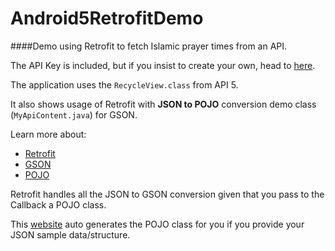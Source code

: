 # Android5RetrofitDemo
####Demo using Retrofit to fetch Islamic prayer times from an API.

The API Key is included, but if you insist to create your own, head to [here](http://muslimsalat.com/api/).

The application uses the `RecycleView.class` from API 5. 

It also shows usage of Retrofit with **JSON to POJO** conversion demo class (`MyApiContent.java`) for GSON.

Learn more about:
- [Retrofit](http://square.github.io/retrofit/)
- [GSON](https://code.google.com/p/google-gson/)
- [POJO](http://en.wikipedia.org/wiki/Plain_Old_Java_Object)

Retrofit handles all the JSON to GSON conversion given that you pass to the Callback a POJO class. 

This [website](http://www.jsonschema2pojo.org/) auto generates the POJO class for you if you provide your JSON sample data/structure.

